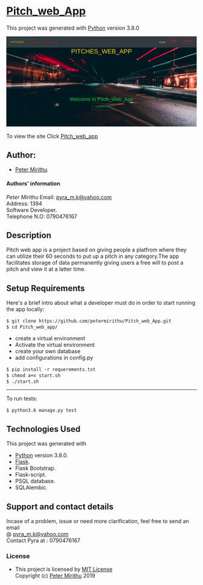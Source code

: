 # [Pitch_web_App](https://github.com/petermirithu/Pitch_web_App)

This project was generated with [Python](https://www.python.org/) version 3.8.0 <br>

![picture](./app/static/photos/clyde.png)

To view the site Click [Pitch_web_app]()

## Author: 
  * [Peter Mirithu](https://github.com/petermirithu/Pitch_web_App)

#### Authors' information
*Peter Mirithu*
    Email: pyra_m.k@yahoo.com <br>
    Address: 1394 <br>
    Software Developer.<br>
    Telephone N.O: 0790476167          
## Description
  Pitch web app is a project based on giving people a platfrom where they can utilize their 60 seconds to put up a pitch in any category.The app facilitates storage of data permanently giving users a free will to post a pitch and view it at a latter time.
## Setup Requirements
  Here's a brief intro about what a developer must do in order to start running the app locally:

  ```
  $ git clone https://github.com/petermirithu/Pitch_web_App.git
  $ cd Pitch_web_app/
  ```
  * create a virtual environment
  * Activate the virtual environment
  * create your own database
  * add configurations in config.py
  
  ```
  $ pip install -r requerements.txt
  $ chmod a+x start.sh
  $ ./start.sh
  ```
  <hr>
  To run tests:

  ```
  $ python3.6 manage.py test
  ```

## Technologies Used
  This project was generated with
  * [Python](https://www.python.org/) version 3.8.0. 
  * [Flask](https://www.fullstackpython.com/flask.html).
  * Flask Bootstrap.
  * Flask-script.
  * PSQL database.
  * SQLAlembic.

 ## Support and contact details
 Incase of a problem, issue or need more clarification, feel free to send an email<br> @ pyra_m.k@yahoo.com<br>
 Contact Pyra at : 0790476167

 ### License
* This project is licensed by [MIT License](LICENSE.txt)<br>
  Copyright (c) [Peter Mirithu](https://github.com/petermirithu/Pitch_web_App) 2019<br>
  
  



